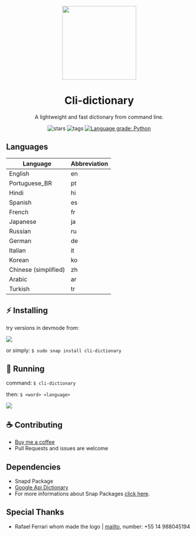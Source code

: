<p align="center">
  <img width="200" align="center" src="https://github.com/ropoko/cli-dictionary/blob/main/assets/logo.png">
</p>

<h1 align="center">
  Cli-dictionary
</h1>
<p align="center">
  A lightweight and fast dictionary from command line.
</p>

<p align="center">
   <a style="text-decoration:none" href="https://github.com/ropoko/cli-dictionary/stargazers/">
    <img src="https://img.shields.io/github/stars/ropoko/cli-dictionary?style=flat&color=yellow" alt="stars" />
  </a>
  <a style="text-decoration:none" href="https://gitHub.com/ropoko/cli-dictionary/tags/">
    <img src="https://img.shields.io/github/tag/ropoko/cli-dictionary?style=flat" alt="tags" />
  </a>
  <a href="https://lgtm.com/projects/g/ropoko/cli-dictionary/context:python"><img alt="Language grade: Python" src="https://img.shields.io/lgtm/grade/python/g/ropoko/cli-dictionary.svg?logo=lgtm&logoWidth=18"/>
  </a>
</p>

## Languages
| Language | Abbreviation |
| -------- | ------------ |
| English | en |
| Portuguese_BR | pt |
| Hindi | hi |
| Spanish | es |
| French | fr |
| Japanese | ja |
| Russian | ru |
| German | de |
| Italian | it |
| Korean | ko |
| Chinese (simplified) | zh |
| Arabic | ar |
| Turkish | tr |

## :zap: Installing
try versions in devmode from:

[![](https://snapcraft.io/static/images/badges/en/snap-store-black.svg)](https://snapcraft.io/cli-dictionary)

or simply: `$ sudo snap install cli-dictionary`


## :rocket: Running

command: `$ cli-dictionary`

then: `$ <word> <language>`

![](https://github.com/ropoko/cli-dictionary/blob/main/assets/demo.gif)


## :coffee: Contributing 
- [Buy me a coffee](https://picpay.me/ropoko)
- Pull Requests and issues are welcome


## Dependencies
- Snapd Package
- [Google Api Dictionary](https://github.com/meetDeveloper/googleDictionaryAPI)
- For more informations about Snap Packages  [click here](https://snapcraft.io/docs).

## Special Thanks 
- Rafael Ferrari whom made the logo | [mailto](mailto:rafaelferrari.job@gmail.com), number: +55 14 988045194

